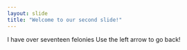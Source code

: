 ```yaml
---
layout: slide
title: "Welcome to our second slide!"
---
```

I have over seventeen felonies
Use the left arrow to go back!
